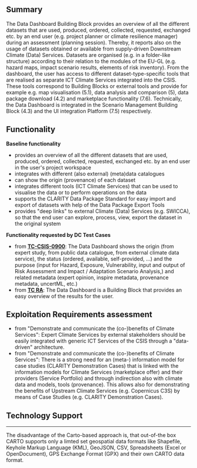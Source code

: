 ## Summary

The Data Dashboard Building Block provides an overview of all the different datasets that are used, produced, ordered, collected, requested, exchanged etc. by an end user (e.g. project planner or climate resilience manager) during an assessment (planning session). Thereby, it reports also on the usage of datasets obtained or available from supply-driven Downstream Climate (Data) Services. Datasets are organised (e.g. in a folder-like structure) according to their relation to the modules of the EU-GL (e.g. hazard maps, impact scenario results, elements of risk inventory). From the dashboard, the user has access to different dataset-type-specific tools that are realised as separate ICT Climate Services integrated into the CSIS. These tools correspond to Building Blocks or external tools and provide for example e.g. map visualisation (5.1), data analysis and comparison (5), data package download (4.2) and marketplace functionality (7.6). Technically, the Data Dashboard is integrated in the Scenario Management Building Block (4.3) and the UI integration Platform (7.5) respectively.

## Functionality

**Baseline functionality**

- provides an overview of all the different datasets that are used, produced, ordered, collected, requested, exchanged etc. by an end user in the user's project workspace
- integrates with different (also external) (meta)data catalogues
- can show the origin (provenance) of each dataset
- integrates different tools (ICT Climate Services) that can be used to visualise the data or to perform operations on the data
- supports the CLARITY Data Package Standard for easy import and export of datasets with help of the Data Package Export Tools
- provides "deep links" to external Climate (Data) Services (e.g. SWICCA), so that the end user can explore, process, view, export the dataset in the original system

**Functionality requested by DC Test Cases**

- from **[TC-CSIS-0900](http://cat.clarity-h2020.eu/node/854/)**: The Data Dashboard shows the origin (from expert study, from public data catalogue, from external climate data service), the status (ordered, available, self-provided, ...) and the purpose (input for Hazard, Exposure, Vulnerability, input and output of Risk Assessment and     Impact / Adaptation Scenario Analysis,) and related metadata (expert opinion, inspire metadata, provenance metadata, uncertML, etc.)
- from **[TC RA](http://cat.clarity-h2020.eu/node/873/)**: The Data Dashboard is a Building Block that provides an easy overview of the results for the user.
	
## Exploitation Requirements assessment 

- from "Demonstrate and communicate the (co-)benefits of Climate Services": Expert Climate Services by external stakeholders should be easily integrated with generic ICT Services of the CSIS through a "data-driven" architecture.
- from "Demonstrate and communicate the (co-)benefits of Climate Services": There is a strong need for an (meta-) information model for case studies (CLARITY Demonstration Cases) that is linked with the information models for Climate Services (marketplace offer) and their providers (Service Portfolio) and through indirection also with climate data and models, tools (provenance). This allows also for demonstrating the benefits of Upstream Climate Services (e.g. Copernicus C3S) by means of Case Studies (e.g. CLARITY Demonstration Cases).


## Technology Support
-------------
	
The disadvantage of the Carto-based approach is, that out-of-the box CARTO supports only a limted set geospatial data formats like Shapefile, Keyhole Markup Language (KML), GeoJSON, CSV, Spreadsheets (Excel or OpenDocument), GPS Exchange Format (GPX) and their own CARTO data format.
